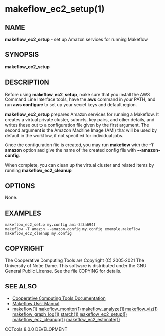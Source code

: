 






















# makeflow_ec2_setup(1)

## NAME
**makeflow_ec2_setup** - set up Amazon services for running Makeflow

## SYNOPSIS
****makeflow_ec2_setup <config-file> <ami>****

## DESCRIPTION

Before using **makeflow_ec2_setup**, make sure that you install the AWS Command
Line Interface tools, have the **aws** command in your PATH,
and run **aws configure** to set up your secret keys and default region.

**makeflow_ec2_setup** prepares Amazon services for running a Makeflow.
It creates a virtual private cluster, subnets, key pairs, and other
details, and writes these out to a configuration file given by the 
first argument.  The second argument is the Amazon Machine Image (AMI)
that will be used by default in the workflow, if not specified for 
individual jobs.

Once the configuration file is created, you may run **makeflow**
with the **-T amazon** option and give the name of the created
config file with **--amazon-config**.

When complete, you can clean up the virtual cluster and related
items by running **makeflow_ec2_cleanup**

## OPTIONS
None.

## EXAMPLES

```
makeflow_ec2_setup my.config ami-343a694f
makeflow -T amazon --amazon-config my.config example.makeflow
makeflow_ec2_cleanup my.config
```

## COPYRIGHT

The Cooperative Computing Tools are Copyright (C) 2005-2021 The University of Notre Dame.  This software is distributed under the GNU General Public License.  See the file COPYING for details.

## SEE ALSO


- [Cooperative Computing Tools Documentation]("../index.html")
- [Makeflow User Manual]("../makeflow.html")
- [makeflow(1)](makeflow.md) [makeflow_monitor(1)](makeflow_monitor.md) [makeflow_analyze(1)](makeflow_analyze.md) [makeflow_viz(1)](makeflow_viz.md) [makeflow_graph_log(1)](makeflow_graph_log.md) [starch(1)](starch.md) [makeflow_ec2_setup(1)](makeflow_ec2_setup.md) [makeflow_ec2_cleanup(1)](makeflow_ec2_cleanup.md) [makeflow_ec2_estimate(1)](makeflow_ec2_estimate.md)


CCTools 8.0.0 DEVELOPMENT
